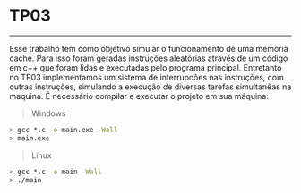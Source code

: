 # TP03
---

Esse trabalho tem como objetivo simular o funcionamento de uma memória cache. Para isso foram geradas instruções aleatórias através de um código em c++ que foram lidas e executadas pelo programa principal. Entretanto no TP03 implementamos um sistema de interrupcões nas instruções, com outras instruções, simulando a execução de diversas tarefas simultanêas na maquina. É necessário compilar e executar o projeto em sua máquina:

> Windows
```bash
> gcc *.c -o main.exe -Wall
> main.exe
```

> Linux
```bash
> gcc *.c -o main -Wall
> ./main
```
